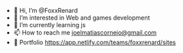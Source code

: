 - 👋 Hi, I’m @FoxxRenard
- 👀 I’m interested in Web and games development
- 🌱 I’m currently learning js 
- 📫 How to reach me joelmatiascornejo@gmail.com
- 💼 Portfolio https://app.netlify.com/teams/foxxrenard/sites
<!---
FoxxRenard/FoxxRenard is a ✨ special ✨ repository because its `README.md` (this file) appears on your GitHub profile.
You can click the Preview link to take a look at your changes.
--->
